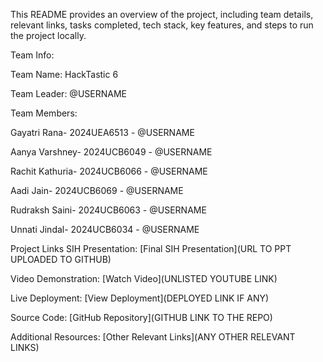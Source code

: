 This README provides an overview of the project, including team details, relevant links, tasks completed, tech stack, key features, and steps to run the project locally.

Team Info:

Team Name: HackTastic 6

Team Leader: @USERNAME

Team Members:

Gayatri Rana- 2024UEA6513 - @USERNAME

Aanya Varshney- 2024UCB6049 - @USERNAME

Rachit Kathuria- 2024UCB6066 - @USERNAME

Aadi Jain- 2024UCB6069 - @USERNAME

Rudraksh Saini- 2024UCB6063 - @USERNAME

Unnati Jindal- 2024UCB6034 - @USERNAME

Project Links
SIH Presentation: [Final SIH Presentation](URL TO PPT UPLOADED TO GITHUB)

Video Demonstration: [Watch Video](UNLISTED YOUTUBE LINK)

Live Deployment: [View Deployment](DEPLOYED LINK IF ANY)

Source Code: [GitHub Repository](GITHUB LINK TO THE REPO)

Additional Resources: [Other Relevant Links](ANY OTHER RELEVANT LINKS)
